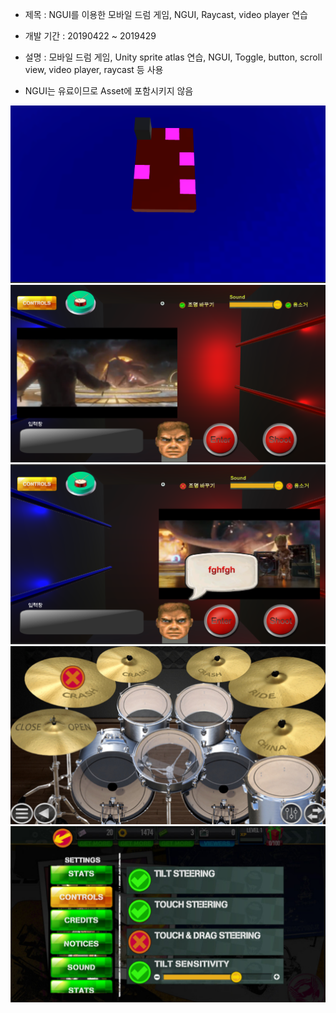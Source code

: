 + 제목 : NGUI를 이용한 모바일 드럼 게임, NGUI, Raycast, video player 연습
+ 개발 기간 : 20190422 ~ 2019429
+ 설명 : 모바일 드럼 게임, Unity sprite atlas 연습, NGUI, Toggle, button, scroll view, video player, raycast 등 사용

+ NGUI는 유료이므로 Asset에 포함시키지 않음

![실행화면](./0.PNG)
![실행화면](./1.PNG)
![실행화면](./2.PNG)
![실행화면](./3.PNG)
![실행화면](./4.PNG)
